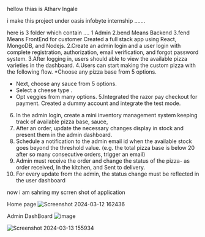 hellow thias is Atharv Ingale 



i make this project under oasis  infobyte internship ....... 

here is 3 folder which contain .... 
1 Admin 2.bend Means Backend 3.fend Means FrontEnd for customer 
 Created a full stack app using React, MongoDB, and Nodejs.
2.Create an admin login and a user login with complete registration, authorization, email verification, and forgot password system. 
3.After logging in, users should able to view the available pizza varieties in the dashboard.
4.Users can start making the custom pizza with the following flow. 
  *Choose any pizza base from 5 options.
  * Next, choose any sauce from 5 options.
  * Select a cheese type .
  *  Opt veggies from many options.
5.Integrated the razor pay checkout for payment. Created a dummy account and integrate the test mode. 
6. In the admin login, create a mini inventory management system keeping track of available pizza base, sauce,
7. After an order, update the necessary changes display in stock and present them in the admin dashboard. 
8. Schedule a notification to the admin email id when the available stock goes beyond the threshold value. (e.g. the total  pizza base is below 20 after so many consecutive orders, trigger an email)
9. Admin must receive the order and change the status of the pizza- as order received, In the kitchen, and Sent to
   delivery.
10. For every update from the admin, the status change must be reflected in the user dashboard

now i am  sahring my scrren shot of application

Home page
![Screenshot 2024-03-12 162436](https://github.com/athexshu408/pizza-hut/assets/143508858/39068e44-beef-4b7f-a959-ec0332ba1843)

Admin DashBoard
![image](https://github.com/athexshu408/pizza-hut/assets/143508858/d36d97ac-18e5-4c73-8a5c-35697f149e26)


![Screenshot 2024-03-13 155934](https://github.com/athexshu408/pizza-hut/assets/143508858/13016795-fd3f-47a2-ab34-1f1b932ae898)


